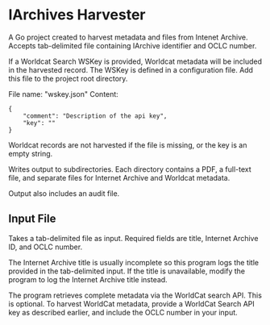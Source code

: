 # IArchives Harvester

A Go project created to harvest metadata and files from Intenet Archive. Accepts tab-delimited file containing IArchive identifier and OCLC number.

If a Worldcat Search WSKey is provided, Worldcat metadata will be included in the harvested record. The WSKey is defined
in a configuration file.  Add this file to the project root directory.

File name: "wskey.json"
Content:

    {
        "comment": "Description of the api key",
        "key": ""
    }

Worldcat records are not harvested if the file is missing, or the key is an empty string.

Writes output to subdirectories. Each directory contains a PDF, a full-text file, and separate files for Internet Archive and Worldcat metadata.

Output also includes an audit file.

## Input File

Takes a tab-delimited file as input.  Required fields are title, Internet Archive ID, and OCLC number.

The Internet Archive title is usually incomplete so this program logs the title provided in the tab-delimited
input. If the title is unavailable, modify the program to log the Internet Archive title instead.

The program retrieves complete metadata via the WorldCat search API. This is optional. To harvest 
WorldCat metadata, provide a WorldCat Search API key as described earlier, and include the OCLC number in 
 your input. 